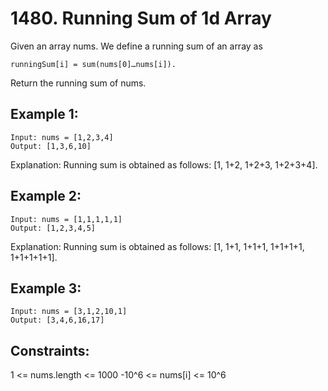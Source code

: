  # 1480. Running Sum of 1d Array


 Given an array nums. We define a running sum of an array as 
``` 
runningSum[i] = sum(nums[0]…nums[i]).
```
Return the running sum of nums.



 ## Example 1:
```
Input: nums = [1,2,3,4]
Output: [1,3,6,10]
```
Explanation: Running sum is obtained as follows: [1, 1+2, 1+2+3, 1+2+3+4].

 ## Example 2:
```
Input: nums = [1,1,1,1,1]
Output: [1,2,3,4,5]
```
Explanation: Running sum is obtained as follows: [1, 1+1, 1+1+1, 1+1+1+1, 1+1+1+1+1].
 ## Example 3:
```
Input: nums = [3,1,2,10,1]
Output: [3,4,6,16,17]
```

 ## Constraints:

1 <= nums.length <= 1000
-10^6 <= nums[i] <= 10^6